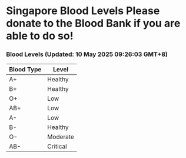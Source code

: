 Singapore Blood Levels
 Please donate to the Blood Bank if you are able to do so!
================================================================================================================================

### Blood Levels (Updated: 10 May 2025 09:26:03 GMT+8)
| Blood Type | Level     |
|------------|-----------|
| A+     | Healthy |
| B+     | Healthy |
| O+     | Low |
| AB+     | Low |
| A-     | Low |
| B-     | Healthy |
| O-     | Moderate |
| AB-     | Critical |
